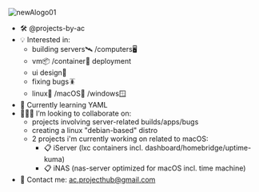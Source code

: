 
![newAlogo01](https://github.com/projects-by-ac/projects-by-ac/assets/172689188/287de026-6d6a-4de7-825a-614497b6f7a5)

- 🛠️ @projects-by-ac
- 💡 Interested in:
  -  building servers🛰️ /computers🖥️
  -  vm📦 /container🐳 deployment
  -  ui design🎨
  -  fixing bugs🪳
  -  linux🐧 /macOS🍏 /windows🪟
- 🌱 Currently learning YAML
- 👨🏻‍💻 I’m looking to collaborate on:
  - projects involving server-related builds/apps/bugs
  - creating a linux "debian-based" distro
  - 2 projects i'm currently working on related to macOS:
      - 📋 iServer (lxc containers incl. dashboard/homebridge/uptime-kuma)
      - 📋 iNAS (nas-server optimized for macOS incl. time machine)
- 📨 Contact me: ac.projecthub@gmail.com

<!---
projects-by-ac/projects-by-ac is a ✨ special ✨ repository because its `README.md` (this file) appears on your GitHub profile.
You can click the Preview link to take a look at your changes.
--->
